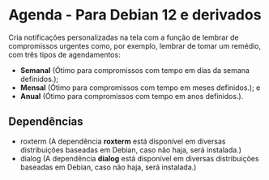 # Agenda - Para Debian 12 e derivados

Cria notificações personalizadas na tela com a função de lembrar de compromissos urgentes como,
por exemplo, lembrar de tomar um remédio, com três tipos de agendamentos: 

- **Semanal** (Ótimo para compromissos com tempo em dias da semana definidos.);
- **Mensal** (Ótimo para compromissos com tempo em meses definidos.); e
- **Anual** (Ótimo para compromissos com tempo em anos definidos.). 

## Dependências

- roxterm (A dependência **roxterm** está disponível em diversas distribuições baseadas em Debian, caso não haja, será instalada.)
- dialog (A dependência **dialog** está disponível em diversas distribuições baseadas em Debian, caso não haja, será instalada.)
  
